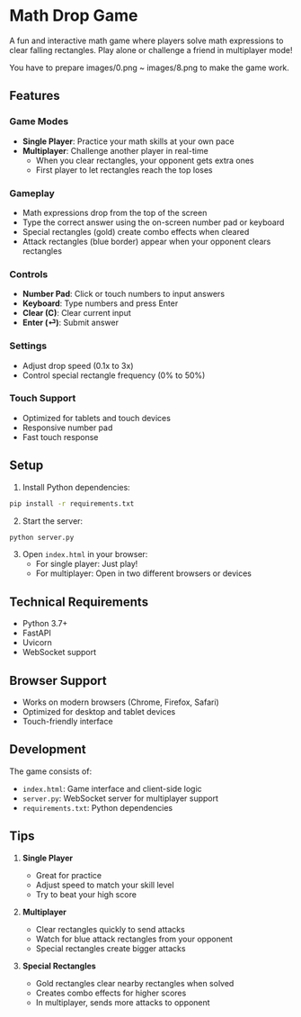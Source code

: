 # Math Drop Game

A fun and interactive math game where players solve math expressions to clear falling rectangles. Play alone or challenge a friend in multiplayer mode!

You have to prepare images/0.png ~ images/8.png to make the game work.

## Features

### Game Modes
- **Single Player**: Practice your math skills at your own pace
- **Multiplayer**: Challenge another player in real-time
  - When you clear rectangles, your opponent gets extra ones
  - First player to let rectangles reach the top loses

### Gameplay
- Math expressions drop from the top of the screen
- Type the correct answer using the on-screen number pad or keyboard
- Special rectangles (gold) create combo effects when cleared
- Attack rectangles (blue border) appear when your opponent clears rectangles

### Controls
- **Number Pad**: Click or touch numbers to input answers
- **Keyboard**: Type numbers and press Enter
- **Clear (C)**: Clear current input
- **Enter (⏎)**: Submit answer

### Settings
- Adjust drop speed (0.1x to 3x)
- Control special rectangle frequency (0% to 50%)

### Touch Support
- Optimized for tablets and touch devices
- Responsive number pad
- Fast touch response

## Setup

1. Install Python dependencies:
```bash
pip install -r requirements.txt
```

2. Start the server:
```bash
python server.py
```

3. Open `index.html` in your browser:
   - For single player: Just play!
   - For multiplayer: Open in two different browsers or devices

## Technical Requirements

- Python 3.7+
- FastAPI
- Uvicorn
- WebSocket support

## Browser Support
- Works on modern browsers (Chrome, Firefox, Safari)
- Optimized for desktop and tablet devices
- Touch-friendly interface

## Development

The game consists of:
- `index.html`: Game interface and client-side logic
- `server.py`: WebSocket server for multiplayer support
- `requirements.txt`: Python dependencies

## Tips

1. **Single Player**
   - Great for practice
   - Adjust speed to match your skill level
   - Try to beat your high score

2. **Multiplayer**
   - Clear rectangles quickly to send attacks
   - Watch for blue attack rectangles from your opponent
   - Special rectangles create bigger attacks

3. **Special Rectangles**
   - Gold rectangles clear nearby rectangles when solved
   - Creates combo effects for higher scores
   - In multiplayer, sends more attacks to opponent
